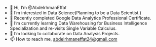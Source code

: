 - 👋 Hi, I’m @AbdelrhmanEffat
- 👀 I’m interested in Data Science(Planning to be a Data Scientist.)
- 🌱 Recently completed Google Data Analytics Professional Certificate. 
- 🌱 I’m currently learning Data Warehousing for Business Intelligence Specialization and re-visits Single Variable Calculus.
- 💞️ I’m looking to collaborate on Data Analysis Projects.
- 📫 How to reach me, abdelrhmaneffat24@gmail.com

<!---
AbdelrhmanEffat/AbdelrhmanEffat is a ✨ special ✨ repository because its `README.md` (this file) appears on your GitHub profile.
You can click the Preview link to take a look at your changes.
--->
